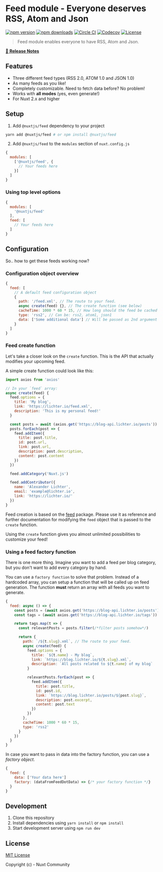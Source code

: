 # Feed module - Everyone deserves RSS, Atom and Json

[![npm version][npm-version-src]][npm-version-href]
[![npm downloads][npm-downloads-src]][npm-downloads-href]
[![Circle CI][circle-ci-src]][circle-ci-href]
[![Codecov][codecov-src]][codecov-href]
[![License][license-src]][license-href]

> Feed module enables everyone to have RSS, Atom and Json.

[📖 **Release Notes**](./CHANGELOG.md)

## Features

- Three different feed types (RSS 2.0, ATOM 1.0 and JSON 1.0)
- As many feeds as you like!
- Completely customizable. Need to fetch data before? No problem!
- Works with **all modes** (yes, even generate!)
- For Nuxt 2.x and higher

## Setup

1. Add `@nuxtjs/feed` dependency to your project

```bash
yarn add @nuxtjs/feed # or npm install @nuxtjs/feed
```

2. Add `@nuxtjs/feed` to the `modules` section of `nuxt.config.js`

```js
{
  modules: [
    ['@nuxtjs/feed', {
      // Your feeds here
    }]
  ]
}
```

### Using top level options

```js
{
  modules: [
    '@nuxtjs/feed'
  ],
  feed: [
    // Your feeds here
  ]
}
```

## Configuration

So.. how to get these feeds working now?

### Configuration object overview

```js
{
  feed: [
    // A default feed configuration object
    {
      path: '/feed.xml', // The route to your feed.
      async create(feed) {}, // The create function (see below)
      cacheTime: 1000 * 60 * 15, // How long should the feed be cached
      type: 'rss2', // Can be: rss2, atom1, json1
      data: ['Some additional data'] // Will be passed as 2nd argument to `create` function
    }
  ]
}
```

### Feed create function

Let's take a closer look on the `create` function. This is the API that
actually modifies your upcoming feed.

A simple create function could look like this:

```js
import axios from 'axios'

// In your `feed` array:
async create(feed) {
  feed.options = {
    title: 'My blog',
    link: 'https://lichter.io/feed.xml',
    description: 'This is my personal feed!'
  }

  const posts = await (axios.get('https://blog-api.lichter.io/posts')).data
  posts.forEach(post => {
    feed.addItem({
      title: post.title,
      id: post.url,
      link: post.url,
      description: post.description,
      content: post.content
    })
  })

  feed.addCategory('Nuxt.js')

  feed.addContributor({
    name: 'Alexander Lichter',
    email: 'example@lichter.io',
    link: 'https://lichter.io/'
  })
}
```

Feed creation is based on the [feed](https://github.com/jpmonette/feed) package.
Please use it as reference and further documentation for modifying the `feed` object
that is passed to the `create` function.

Using the `create` function gives you almost unlimited possibilities to customize your feed!

### Using a feed factory function

There is one more thing. Imagine you want to add a feed per blog category, but you don't want
to add every category by hand.

You can use a `factory function` to solve that problem. Instead of a hardcoded array, you can setup
a function that will be called up on feed generation. The function **must** return an array with all
feeds you want to generate.

```js
{
  feed: async () => {
    const posts = (await axios.get('https://blog-api.lichter.io/posts')).data
    const tags = (await axios.get('https://blog-api.lichter.io/tags')).data

    return tags.map(t => {
      const relevantPosts = posts.filter(/*filter posts somehow*/)

      return {
        path: `/${t.slug}.xml`, // The route to your feed.
        async create(feed) {
          feed.options = {
            title: `${t.name} - My blog`,
            link: `https://blog.lichter.io/${t.slug}.xml`,
            description: `All posts related to ${t.name} of my blog`
          }

          relevantPosts.forEach(post => {
            feed.addItem({
              title: post.title,
              id: post.id,
              link: `https://blog.lichter.io/posts/${post.slug}`,
              description: post.excerpt,
              content: post.text
            })
          })
        },
        cacheTime: 1000 * 60 * 15,
        type: 'rss2'
      }
    })
  }
}
```

In case you want to pass in data into the factory function, you can use a *factory object*.

```js
{
  feed: {
    data: ['Your data here']
    factory: (dataFromFeedDotData) => {/* your factory function */}
  }
}
```

## Development

1. Clone this repository
2. Install dependencies using `yarn install` or `npm install`
3. Start development server using `npm run dev`

## License

[MIT License](./LICENSE)

Copyright (c) - Nuxt Community

<!-- Badges -->
[npm-version-src]: https://img.shields.io/npm/v/@nuxtjs/feed/latest.svg?style=flat-square
[npm-version-href]: https://npmjs.com/package/@nuxtjs/feed

[npm-downloads-src]: https://img.shields.io/npm/dt/@nuxtjs/feed.svg?style=flat-square
[npm-downloads-href]: https://npmjs.com/package/@nuxtjs/feed

[circle-ci-src]: https://img.shields.io/circleci/project/github/nuxt-community/feed-module.svg?style=flat-square
[circle-ci-href]: https://circleci.com/gh/nuxt-community/feed-module

[codecov-src]: https://img.shields.io/codecov/c/github/nuxt-community/feed-module.svg?style=flat-square
[codecov-href]: https://codecov.io/gh/nuxt-community/feed-module

[license-src]: https://img.shields.io/npm/l/@nuxtjs/feed.svg?style=flat-square
[license-href]: https://npmjs.com/package/@nuxtjs/feed
